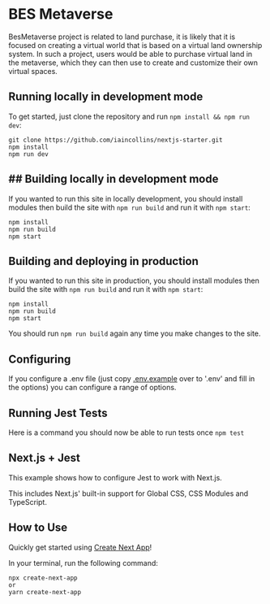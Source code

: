 # BES Metaverse

BesMetaverse project is related to land purchase, it is likely that it is focused on creating a virtual world that is based on a virtual land ownership system. In such a project, users would be able to purchase virtual land in the metaverse, which they can then use to create and customize their own virtual spaces.

## Running locally in development mode

To get started, just clone the repository and run `npm install && npm run dev`:
    
    git clone https://github.com/iaincollins/nextjs-starter.git
    npm install
    npm run dev

## ## Building locally in development mode

If you wanted to run this site in locally development, you should install modules then build the site with `npm run build` and run it with `npm start`:

    npm install
    npm run build
    npm start

## Building and deploying in production

If you wanted to run this site in production, you should install modules then build the site with `npm run build` and run it with `npm start`:

    npm install
    npm run build
    npm start

You should run `npm run build` again any time you make changes to the site.

## Configuring

If you configure a .env file (just copy [.env.example](https://github.com/BESMetaverse/metaverse/blob/main/.env.example) over to '.env' and fill in the options) you can configure a range of options.

## Running Jest Tests

Here is a command you should now be able to run tests once `npm test`

## Next.js + Jest

This example shows how to configure Jest to work with Next.js.

This includes Next.js' built-in support for Global CSS, CSS Modules and TypeScript.

## How to Use

Quickly get started using [Create Next App](https://nextjs.org/docs/api-reference/create-next-app)!

In your terminal, run the following command:

    npx create-next-app
    or
    yarn create-next-app
